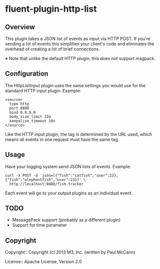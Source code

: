 # fluent-plugin-http-list

## Overview

This plugin takes a JSON list of events as input via HTTP POST. If you're
sending a lot of events this simplifies your client's code and eliminates 
the overhead of creating a lot of brief connections.

※ Note that unlike the default HTTP plugin, this does *not* support msgpack. 

## Configuration

The HttpListInput plugin uses the same settings you would use for the standard
HTTP input plugin. Example:

    <source>
      type http
      port 8888
      bind 0.0.0.0
      body_size_limit 32m
      keepalive_timeout 10s
    </source>

Like the HTTP input plugin, the tag is determined by the URL used, which means 
all events in one request must have the same tag.

## Usage

Have your logging system send JSON lists of events. Example:

    curl -X POST -d 'json=[{"fish":"catfish","user":23},{"fish":"elephantfish","user":23}]' \
      http://localhost:8888/fish.tracker

Each event will go to your output plugins as an individual event. 

## TODO

- MessagePack support (probably as a different plugin)
- Support for time parameter

## Copyright

Copyright:: Copyright (c) 2013 M3, Inc. (written by Paul McCann)

License::   Apache License, Version 2.0
